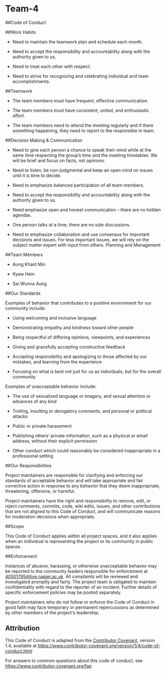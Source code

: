 # Team-4
##Code of Conduct

##Work Habits

* Need to maintain the teamwork plan and schedule each month.


* Need to accept the responsibility and accountability along with the authority given to us.

* Need to treat each other with respect.

* Need to strive for recognizing and celebrating individual and team accomplishments.

##Teamwork

* The team members must have frequent, effective communication.

* The team members must have consistent, united, and enthusiastic effort.

* The team members need to attend the meeting regularly and if there something happening, they need to report to the responsible in team.

##Decision Making & Communication

* Need to give each person a chance to speak their mind while at the same time respecting the group’s time and the meeting timetables. We will be brief and focus on facts, not opinions.

* Need to listen, be non-judgmental and keep an open mind on issues until it is time to decide.

* Need to emphasize balanced participation of all team members.

* Need to accept the responsibility and accountability along with the authority given to us.

* Need emphasize open and honest communication – there are no hidden agendas.

* One person talks at a time; there are no side discussions.

* Need to emphasize collaboration and use consensus for important decisions and issues. For less important issues, we will rely on the subject matter expert with input from others. Planning and Management

##Team Members

* Aung Khant Min

* Kyaw Hein

* Sai Wunna Aung

##Our Standards

Examples of behavior that contributes to a positive environment for our community include:

* Using welcoming and inclusive language

* Demonstrating empathy and kindness toward other people

* Being respectful of differing opinions, viewpoints, and experiences

* Giving and gracefully accepting constructive feedback

* Accepting responsibility and apologizing to those affected by our mistakes, and learning from the experience

* Focusing on what is best not just for us as individuals, but for the overall community

Examples of unacceptable behavior include:

* The use of sexualized language or imagery, and sexual attention or advances of any kind

* Trolling, insulting or derogatory comments, and personal or political attacks

* Public or private harassment

* Publishing others’ private information, such as a physical or email address, without their explicit permission

* Other conduct which could reasonably be considered inappropriate in a professional setting

##Our Responsibilities

Project maintainers are responsible for clarifying and enforcing our standards of acceptable behavior and will take appropriate and fair corrective action in response to any behavior that they deem inappropriate, threatening, offensive, or harmful.

Project maintainers have the right and responsibility to remove, edit, or reject comments, commits, code, wiki edits, issues, and other contributions that are not aligned to this Code of Conduct, and will communicate reasons for moderation decisions when appropriate.

##Scope

This Code of Conduct applies within all project spaces, and it also applies when an individual is representing the project or its community in public spaces.

##Enforcement

Instances of abusive, harassing, or otherwise unacceptable behavior may be reported to the community leaders responsible for enforcement at 40501795@live.napier.ac.uk. All complaints will be reviewed and investigated promptly and fairly. The project team is obligated to maintain confidentiality with regard to the reporter of an incident. Further details of specific enforcement policies may be posted separately.

Project maintainers who do not follow or enforce the Code of Conduct in good faith may face temporary or permanent repercussions as determined by other members of the project's leadership.

## Attribution

This Code of Conduct is adapted from the [Contributor Covenant][homepage], version 1.4,
available at https://www.contributor-covenant.org/version/1/4/code-of-conduct.html

[homepage]: https://www.contributor-covenant.org

For answers to common questions about this code of conduct, see
https://www.contributor-covenant.org/faq 
 